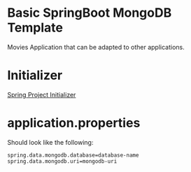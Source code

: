 # Basic SpringBoot MongoDB Template
Movies Application that can be adapted to other applications.

# Initializer
[Spring Project Initializer](https://start.spring.io/#!type=maven-project&language=java&platformVersion=3.5.5&packaging=jar&jvmVersion=24&groupId=com.example&artifactId=Basic-SpringBoot-MongoDB&name=Basic-SpringBoot-MongoDB&description=SpringBoot%20MongoDB%20Template&packageName=com.example.Basic-SpringBoot-MongoDB&dependencies=web,lombok,devtools,data-mongodb)

# application.properties
Should look like the following:
```
spring.data.mongodb.database=database-name
spring.data.mongodb.uri=mongodb-uri
```
